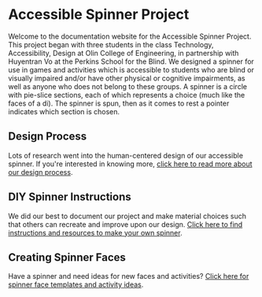 # Accessible Spinner Project
Welcome to the documentation website for the Accessible Spinner Project. This project began with three students in the class Technology, Accessibility, Design at Olin College of Engineering, in partnership with Huyentran Vo at the Perkins School for the Blind. We designed a spinner for use in games and activities which is accessible to students who are blind or visually impaired and/or have other physical or cognitive impairments, as well as anyone who does not belong to these groups. A spinner is a circle with pie-slice sections, each of which represents a choice (much like the faces of a di). The spinner is spun, then as it comes to rest a pointer indicates which section is chosen.

## Design Process
Lots of research went into the human-centered design of our accessible spinner. If you're interested in knowing more, [click here to read more about our design process](process.md). 

## DIY Spinner Instructions
We did our best to document our project and make material choices such that others can recreate and improve upon our design. [Click here to find instructions and resources to make your own spinner](instructions.md).

## Creating Spinner Faces
Have a spinner and need ideas for new faces and activities?  [Click here for spinner face templates and activity ideas](https://docs.google.com/document/d/1C3TX7NpdmWl5FYuVVCet6L-TKNyJmQFPotxfhqQD3eU/edit?usp=sharing).
